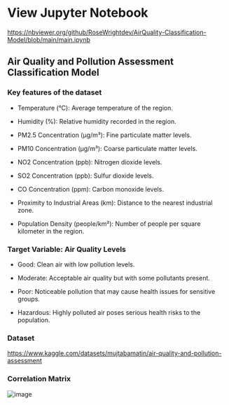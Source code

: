 # View Jupyter Notebook
https://nbviewer.org/github/RoseWrightdev/AirQuality-Classification-Model/blob/main/main.ipynb
###
###
## Air Quality and Pollution Assessment Classification Model

### Key features of the dataset
- Temperature (°C): Average temperature of the region.

- Humidity (%): Relative humidity recorded in the region.

- PM2.5 Concentration (µg/m³): Fine particulate matter levels.

- PM10 Concentration (µg/m³): Coarse particulate matter levels.

- NO2 Concentration (ppb): Nitrogen dioxide levels.

- SO2 Concentration (ppb): Sulfur dioxide levels.

- CO Concentration (ppm): Carbon monoxide levels.

- Proximity to Industrial Areas (km): Distance to the nearest industrial zone.

- Population Density (people/km²): Number of people per square kilometer in the region.

### Target Variable: Air Quality Levels
- Good: Clean air with low pollution levels.

- Moderate: Acceptable air quality but with some pollutants present.

- Poor: Noticeable pollution that may cause health issues for sensitive groups.

- Hazardous: Highly polluted air poses serious health risks to the population.

### Dataset
https://www.kaggle.com/datasets/mujtabamatin/air-quality-and-pollution-assessment

### Correlation Matrix
![image](https://github.com/user-attachments/assets/c2005c81-5673-4537-9091-cc1304a579c9)
